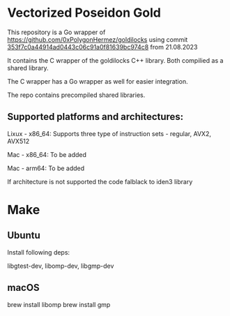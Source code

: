 # Vectorized Poseidon Gold

This repository is a Go wrapper of https://github.com/0xPolygonHermez/goldilocks using commit [353f7c0a44914ad0443c06c91a0f81639bc974c8](https://github.com/0xPolygonHermez/goldilocks/commit/353f7c0a44914ad0443c06c91a0f81639bc974c8) from 21.08.2023

It contains the C wrapper of the goldilocks C++ library. Both compilied as a shared library.

The C wrapper has a Go wrapper as well for easier integration.

The repo contains precompiled shared libraries.

## Supported platforms and architectures:

Lixux - x86_64: Supports three type of instruction sets - regular, AVX2, AVX512

Mac - x86_64: To be added

Mac - arm64: To be added

If architecture is not supported the code falblack to iden3 library

# Make

## Ubuntu

Install following deps:

libgtest-dev, libomp-dev, libgmp-dev

## macOS

brew install libomp
brew install gmp
